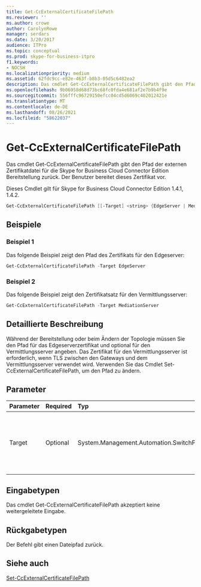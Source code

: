 ```yaml
---
title: Get-CcExternalCertificateFilePath
ms.reviewer: ''
ms.author: crowe
author: CarolynRowe
manager: serdars
ms.date: 3/20/2017
audience: ITPro
ms.topic: conceptual
ms.prod: skype-for-business-itpro
f1.keywords:
- NOCSH
ms.localizationpriority: medium
ms.assetid: 62fdc9cc-e82e-463f-b8b3-05d5c6482ea2
description: Das cmdlet Get-CcExternalCertificateFilePath gibt den Pfad der externen Zertifikatdatei für die Skype for Business Cloud Connector Edition Bereitstellung zurück. Der Benutzer bereitet dieses Zertifikat vor.
ms.openlocfilehash: 9b06958d68d73bc68fc0fda4e681af2e7b9b4f9e
ms.sourcegitcommit: 556fffc96729150efcc04cd5d6069c402012421e
ms.translationtype: MT
ms.contentlocale: de-DE
ms.lasthandoff: 08/26/2021
ms.locfileid: "58622037"
---
```

# <a name="get-ccexternalcertificatefilepath"></a>Get-CcExternalCertificateFilePath
 
Das cmdlet Get-CcExternalCertificateFilePath gibt den Pfad der externen Zertifikatdatei für die Skype for Business Cloud Connector Edition Bereitstellung zurück. Der Benutzer bereitet dieses Zertifikat vor.
  
Dieses Cmdlet gilt für Skype for Business Cloud Connector Edition 1.4.1, 1.4.2.
  
```powershell
Get-CcExternalCertificateFilePath [[-Target] <string> {EdgeServer | MediationServer}]
```

## <a name="examples"></a>Beispiele
<a name="Examples"> </a>

### <a name="example-1"></a>Beispiel 1

Das folgende Beispiel zeigt den Pfad des Zertifikats für den Edgeserver:
  
```powershell
Get-CcExternalCertificateFilePath -Target EdgeServer
```

### <a name="example-2"></a>Beispiel 2

Das folgende Beispiel zeigt den Zertifikatsatz für den Vermittlungsserver:
  
```powershell
Get-CcExternalCertificateFilePath -Target MediationServer
```

## <a name="detailed-description"></a>Detaillierte Beschreibung
<a name="DetailedDescription"> </a>

Während der Bereitstellung oder beim Ändern der Topologie müssen Sie den Pfad für das Edgeserverzertifikat und optional für den Vermittlungsserver angeben. Das Zertifikat für den Vermittlungsserver ist erforderlich, wenn TLS zwischen den Gateways und dem Vermittlungsserver verwendet wird. Verwenden Sie das Cmdlet Set-CcExternalCertificateFilePath, um den Pfad zu ändern.
  
## <a name="parameters"></a>Parameter
<a name="DetailedDescription"> </a>

|**Parameter**|**Required**|**Typ**|**Beschreibung**|
|:-----|:-----|:-----|:-----|
|Target  <br/> |Optional  <br/> | System.Management.Automation.SwitchParameter <br/> |Typ des angeforderten Dateipfads. Zu den Typen gehören:  <br/> EdgeServer (Standard)  <br/> MediationServer  <br/> |
   
## <a name="input-types"></a>Eingabetypen
<a name="InputTypes"> </a>

Das cmdlet Get-CcExternalCertificateFilePath akzeptiert keine weitergeleitete Eingabe.
  
## <a name="return-types"></a>Rückgabetypen
<a name="ReturnTypes"> </a>

Der Befehl gibt einen Dateipfad zurück.
  
## <a name="see-also"></a>Siehe auch
<a name="ReturnTypes"> </a>

[Set-CcExternalCertificateFilePath](set-ccexternalcertificatefilepath.md)
  

